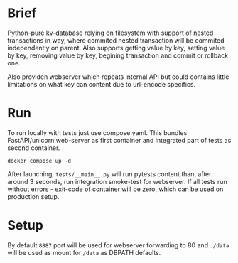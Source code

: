 # Brief

Python-pure kv-database relying on filesystem with support of nested transactions in way, where commited nested transaction will be commited independently on parent. Also supports getting value by key, setting value by key, removing value by key, begining transaction and commit or rollback one.

Also providen webserver which repeats internal API but could contains little limitations on what key can content due to url-encode specifics.

# Run

To run locally with tests just use compose.yaml. This bundles FastAPI/unicorn web-server as first container and integrated part of tests as second container.

    docker compose up -d

After launching, `tests/__main__.py` will run pytests content than, after around 3 seconds, run integration smoke-test for webserver. If all tests run without errors - exit-code of container will be zero, which can be used on production setup.

# Setup

By default `8887` port will be used for webserver forwarding to 80 and `./data` will be used as mount for `/data` as DBPATH defaults.